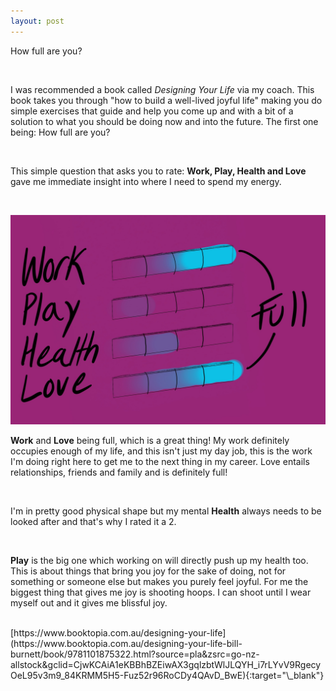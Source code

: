 ```yaml
---
layout: post
---
```


How full are you?

<br>

<!-- main image in /assets/blog-images/[same name as post].jpg -->

<!-- Excerpt goes here -->

<!--read on -->

<!-- Paragraph -->

<!-- <br> -->

<!-- Paragraph -->

<!-- Image: ![image name](link) -->

<!-- Image: ![image name](/assets/blog-images/img.JPG) -->

I was recommended a book called <i>Designing Your Life</i> via my coach. This book takes you through "how to build a well-lived joyful life" making you do simple exercises that guide and help you come up and with a bit of a solution to what you should be doing now and into the future. The first one being: How full are you?

<br>

This simple question that asks you to rate: **Work, Play, Health and Love** gave me immediate insight into where I need to spend my energy.

<br>

![start where you are](/assets/blog-images/2021-06-04-start-where-you-are.JPG)

**Work** and **Love** being full, which is a great thing! My work definitely occupies enough of my life, and this isn't just my day job, this is the work I'm doing right here to get me to the next thing in my career. Love entails relationships, friends and family and is definitely full!

<br>

I'm in pretty good physical shape but my mental **Health** always needs to be looked after and that's why I rated it a 2.

<br>

**Play** is the big one which working on will directly push up my health too. This is about things that bring you joy for the sake of doing, not for something or someone else but makes you purely feel joyful. For me the biggest thing that gives me joy is shooting hoops. I can shoot until I wear myself out and it gives me blissful joy.

<br>
[https://www.booktopia.com.au/designing-your-life](https://www.booktopia.com.au/designing-your-life-bill-burnett/book/9781101875322.html?source=pla&zsrc=go-nz-allstock&gclid=CjwKCAiA1eKBBhBZEiwAX3gqlzbtWlJLQYH_i7rLYvV9RgecyOeL95v3m9_84KRMM5H5-Fuz52r96RoCDy4QAvD_BwE){:target="\_blank"}

